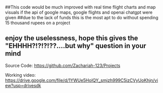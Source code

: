 ##This code would be much improved with real time flight charts and map visuals if the api of google maps, google flights and openai chatgpt were given
##due to the lack of funds this is the most apt to do without spending 15 thousand rupees on a project
## enjoy the uselessness, hope this gives the "EHHHH?!?!?!??....but why" question in your mind


Source Code: https://github.com/Zachariah-123/Projects

Working video:
https://drive.google.com/file/d/1YWUe5HolQY_smjzh999C5izCVyUoKhjn/view?usp=drivesdk